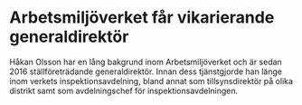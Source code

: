 # Arbetsmiljöverket får vikarierande generaldirektör

Håkan Olsson har en lång bakgrund inom Arbetsmiljöverket och är sedan 2016 ställföreträdande generaldirektör. Innan dess tjänstgjorde han länge inom verkets inspektionsavdelning, bland annat som tillsynsdirektör på olika distrikt samt som avdelningschef för inspektionsavdelningen.
